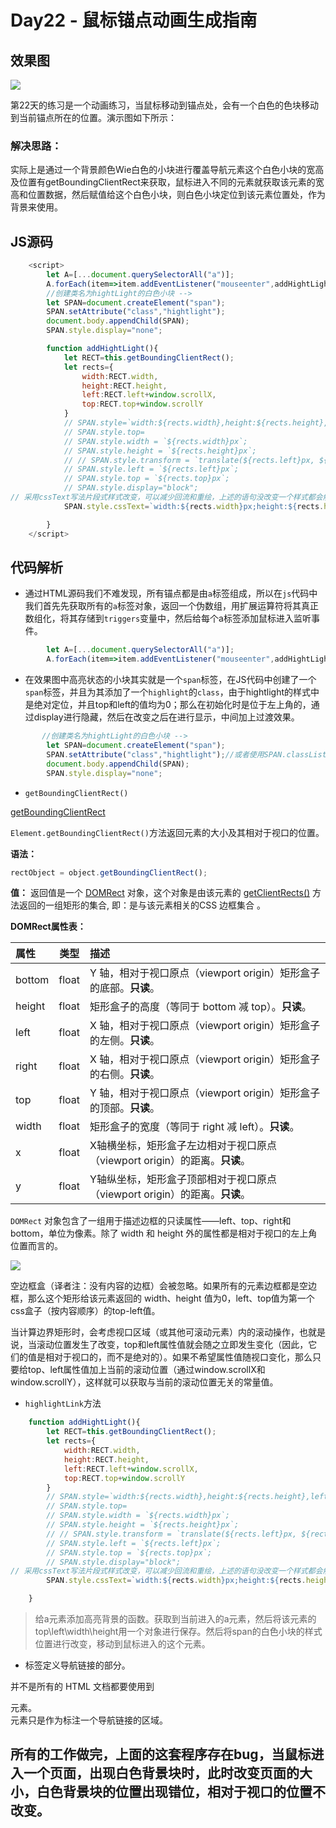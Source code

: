# Day22 - 鼠标锚点动画生成指南

## 效果图
![](https://github.com/SUNNERCMS/30daysJavascript/blob/master/22%20-%20Follow%20Along%20Link%20Highlighter/SHOWGIF.gif)

第22天的练习是一个动画练习，当鼠标移动到锚点处，会有一个白色的色块移动到当前锚点所在的位置。演示图如下所示：

### 解决思路：  
实际上是通过一个背景颜色Wie白色的小块进行覆盖导航元素这个白色小块的宽高及位置有getBoundingClientRect来获取，鼠标进入不同的元素就获取该元素的宽高和位置数据，然后赋值给这个白色小块，则白色小块定位到该元素位置处，作为背景来使用。


## JS源码

```js
    <script>
        let A=[...document.querySelectorAll("a")];
        A.forEach(item=>item.addEventListener("mouseenter",addHightLight));
        //创建类名为hightLight的白色小块 -->
        let SPAN=document.createElement("span");
        SPAN.setAttribute("class","hightlight");
        document.body.appendChild(SPAN);
        SPAN.style.display="none";

        function addHightLight(){
            let RECT=this.getBoundingClientRect();
            let rects={
                width:RECT.width,
                height:RECT.height,
                left:RECT.left+window.scrollX,
                top:RECT.top+window.scrollY
            }
            // SPAN.style=`width:${rects.width},height:${rects.height},left:${rects.left},top:${rects.top}`;
            // SPAN.style.top=
            // SPAN.style.width = `${rects.width}px`;
            // SPAN.style.height = `${rects.height}px`;
            // // SPAN.style.transform = `translate(${rects.left}px, ${rects.top}px)`;用了位置移动，等价于下面的这两条语句
            // SPAN.style.left = `${rects.left}px`;
            // SPAN.style.top = `${rects.top}px`;
            // SPAN.style.display="block";
// 采用cssText写法片段式样式改变，可以减少回流和重绘，上述的语句没改变一个样式都会触发回流和重绘。
            SPAN.style.cssText=`width:${rects.width}px;height:${rects.height}px;left:${rects.left}px;top:${rects.top}px;display:block;`;

        }
    </script>
```

## 代码解析

- 通过HTML源码我们不难发现，所有锚点都是由`a`标签组成，所以在`js`代码中我们首先先获取所有的`a`标签对象，返回一个伪数组，用扩展运算符将其真正数组化，将其存储到`triggers`变量中，然后给每个a标签添加鼠标进入监听事件。

```js
        let A=[...document.querySelectorAll("a")];
        A.forEach(item=>item.addEventListener("mouseenter",addHightLight));
```
- 在效果图中高亮状态的小块其实就是一个`span`标签，在JS代码中创建了一个`span`标签，并且为其添加了一个`highlight`的`class`，由于hightlight的样式中
是绝对定位，并且top和left的值均为0；那么在初始化时是位于左上角的，通过display进行隐藏，然后在改变之后在进行显示，中间加上过渡效果。
```js
       //创建类名为hightLight的白色小块 -->
        let SPAN=document.createElement("span");
        SPAN.setAttribute("class","hightlight");//或者使用SPAN.classList.add("hightlight");
        document.body.appendChild(SPAN);
        SPAN.style.display="none"; 
```

- `getBoundingClientRect()`

[getBoundingClientRect](https://blog.csdn.net/qq_39207948/article/details/88147479)

`Element.getBoundingClientRect()`方法返回元素的大小及其相对于视口的位置。

**语法：**

```js
rectObject = object.getBoundingClientRect();
```

**值：**
返回值是一个 [DOMRect](https://developer.mozilla.org/zh-CN/docs/Mozilla/Tech/XPCOM/Reference/Interface/nsIDOMClientRect) 对象，这个对象是由该元素的 [getClientRects()](https://developer.mozilla.org/zh-CN/docs/Web/API/Element/getClientRects) 方法返回的一组矩形的集合, 即：是与该元素相关的CSS 边框集合 。

**DOMRect属性表：**

|属性|类型|描述|
|:-----------|:-----------:|:-----------|
|bottom|float|Y 轴，相对于视口原点（viewport origin）矩形盒子的底部。**只读**。 |
|height|float|矩形盒子的高度（等同于 bottom 减 top）。**只读**。|
|left|float|X 轴，相对于视口原点（viewport origin）矩形盒子的左侧。**只读**。 |
|right|float|X 轴，相对于视口原点（viewport origin）矩形盒子的右侧。**只读**。 |
|top|float|Y 轴，相对于视口原点（viewport origin）矩形盒子的顶部。**只读**。|
|width|float|矩形盒子的宽度（等同于 right 减 left）。**只读**。 |
|x|float|X轴横坐标，矩形盒子左边相对于视口原点（viewport origin）的距离。**只读**。|
|y|float|Y轴纵坐标，矩形盒子顶部相对于视口原点（viewport origin）的距离。**只读**。|


`DOMRect` 对象包含了一组用于描述边框的只读属性——left、top、right和bottom，单位为像素。除了 width 和 height 外的属性都是相对于视口的左上角位置而言的。

![](http://om1c35wrq.bkt.clouddn.com/day22-rect.png)

空边框盒（译者注：没有内容的边框）会被忽略。如果所有的元素边框都是空边框，那么这个矩形给该元素返回的 width、height 值为0，left、top值为第一个css盒子（按内容顺序）的top-left值。

当计算边界矩形时，会考虑视口区域（或其他可滚动元素）内的滚动操作，也就是说，当滚动位置发生了改变，top和left属性值就会随之立即发生变化（因此，它们的值是相对于视口的，而不是绝对的）。如果不希望属性值随视口变化，那么只要给top、left属性值加上当前的滚动位置（通过window.scrollX和window.scrollY），这样就可以获取与当前的滚动位置无关的常量值。

- `highlightLink`方法

```js
    function addHightLight(){
        let RECT=this.getBoundingClientRect();  
        let rects={
            width:RECT.width,
            height:RECT.height,
            left:RECT.left+window.scrollX,
            top:RECT.top+window.scrollY
        }
        // SPAN.style=`width:${rects.width},height:${rects.height},left:${rects.left},top:${rects.top}`;
        // SPAN.style.top=
        // SPAN.style.width = `${rects.width}px`;
        // SPAN.style.height = `${rects.height}px`;
        // // SPAN.style.transform = `translate(${rects.left}px, ${rects.top}px)`;用了位置移动，等价于下面的这两条语句
        // SPAN.style.left = `${rects.left}px`;
        // SPAN.style.top = `${rects.top}px`;
        // SPAN.style.display="block";
// 采用cssText写法片段式样式改变，可以减少回流和重绘，上述的语句没改变一个样式都会触发回流和重绘。
        SPAN.style.cssText=`width:${rects.width}px;height:${rects.height}px;left:${rects.left}px;top:${rects.top}px;display:block;`;

    }
```
> 给a元素添加高亮背景的函数。获取到当前进入的a元素，然后将该元素的top\left\width\height用一个对象进行保存。然后将span的白色小块的样式位置进行改变，移动到鼠标进入的这个元素。  


- <nav> 标签定义导航链接的部分。  

并不是所有的 HTML 文档都要使用到 <nav> 元素。<nav> 元素只是作为标注一个导航链接的区域。
## 所有的工作做完，上面的这套程序存在bug，当鼠标进入一个页面，出现白色背景块时，此时改变页面的大小，白色背景块的位置出现错位，相对于视口的位置不改变。

